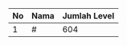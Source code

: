 | No | Nama            | Jumlah Level |
|----|-----------------|--------------|
| 1  | #    |    604        |
